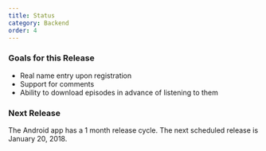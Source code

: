 ```yaml
---
title: Status
category: Backend
order: 4
---
```


### Goals for this Release

* Real name entry upon registration
* Support for comments
* Ability to download episodes in advance of listening to them

### Next Release

The Android app has a 1 month release cycle. The next scheduled release is
January 20, 2018.
